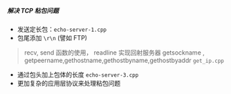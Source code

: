 ##### 解决 TCP 粘包问题
* 发送定长包：`echo-server-1.cpp`
* 包尾添加 `\r\n` (譬如 FTP)
> recv, send 函数的使用，
> readline 实现回射服务器
> getsockname , getpeername,gethostname,gethostbyname,gethostbyaddr `get_ip.cpp`
* 通过包头加上包体的长度 `echo-server-3.cpp`
* 更加复杂的应用层协议来处理粘包问题
